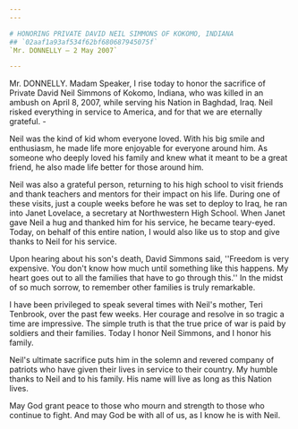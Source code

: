 ```yaml
---
---

# HONORING PRIVATE DAVID NEIL SIMMONS OF KOKOMO, INDIANA
## `02aaf1a93af534f62bf680687945075f`
`Mr. DONNELLY — 2 May 2007`

---
```



Mr. DONNELLY. Madam Speaker, I rise today to honor the sacrifice of 
Private David Neil Simmons of Kokomo, Indiana, who was killed in an 
ambush on April 8, 2007, while serving his Nation in Baghdad, Iraq. 
Neil risked everything in service to America, and for that we are 
eternally grateful. -

Neil was the kind of kid whom everyone loved. With his big smile and 
enthusiasm, he made life more enjoyable for everyone around him. As 
someone who deeply loved his family and knew what it meant to be a 
great friend, he also made life better for those around him.

Neil was also a grateful person, returning to his high school to 
visit friends and thank teachers and mentors for their impact on his 
life. During one of these visits, just a couple weeks before he was set 
to deploy to Iraq, he ran into Janet Lovelace, a secretary at 
Northwestern High School. When Janet gave Neil a hug and thanked him 
for his service, he became teary-eyed. Today, on behalf of this entire 
nation, I would also like us to stop and give thanks to Neil for his 
service.

Upon hearing about his son's death, David Simmons said, ''Freedom is 
very expensive. You don't know how much until something like this 
happens. My heart goes out to all the families that have to go through 
this.'' In the midst of so much sorrow, to remember other families is 
truly remarkable.

I have been privileged to speak several times with Neil's mother, 
Teri Tenbrook, over the past few weeks. Her courage and resolve in so 
tragic a time are impressive. The simple truth is that the true price 
of war is paid by soldiers and their families. Today I honor Neil 
Simmons, and I honor his family.

Neil's ultimate sacrifice puts him in the solemn and revered company 
of patriots who have given their lives in service to their country. My 
humble thanks to Neil and to his family. His name will live as long as 
this Nation lives.

May God grant peace to those who mourn and strength to those who 
continue to fight. And may God be with all of us, as I know he is with 
Neil.
